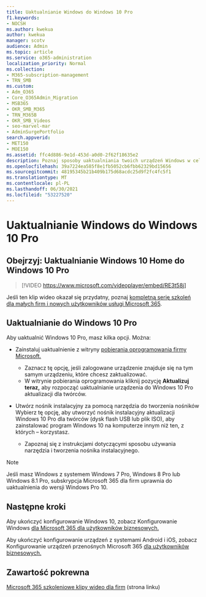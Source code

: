 ```yaml
---
title: Uaktualnianie Windows do Windows 10 Pro
f1.keywords:
- NOCSH
ms.author: kwekua
author: kwekua
manager: scotv
audience: Admin
ms.topic: article
ms.service: o365-administration
localization_priority: Normal
ms.collection:
- M365-subscription-management
- TRN_SMB
ms.custom:
- Adm_O365
- Core_O365Admin_Migration
- MSB365
- OKR_SMB_M365
- TRN_M365B
- OKR_SMB_Videos
- seo-marvel-mar
- AdminSurgePortfolio
search.appverid:
- MET150
- MOE150
ms.assetid: ffc4d886-9e1d-453d-a0d0-2f62f18635e2
description: Poznaj sposoby uaktualniania twoich urządzeń Windows w celu Windows 10 Pro do korzystania z bardziej zaawansowanych funkcji zabezpieczeń i sieci biznesowych.
ms.openlocfilehash: 39a7224ea585f8e1fb5052cb6fbb62329bd15656
ms.sourcegitcommit: 48195345b21b409b175d68acdc25d9f2fc4fc5f1
ms.translationtype: MT
ms.contentlocale: pl-PL
ms.lasthandoff: 06/30/2021
ms.locfileid: "53227520"
---
```

# <a name="upgrade-windows-devices-to-windows-10-pro"></a>Uaktualnianie Windows do Windows 10 Pro

## <a name="watch-upgrade-windows-10-home-to-windows-10-pro"></a>Obejrzyj: Uaktualnianie Windows 10 Home do Windows 10 Pro

> [!VIDEO https://www.microsoft.com/videoplayer/embed/RE3t58j]

Jeśli ten klip wideo okazał się przydatny, poznaj [kompletną serię szkoleń dla małych firm i nowych użytkowników usługi Microsoft 365](../business-video/index.yml).

## <a name="upgrade-to-windows-10-pro"></a>Uaktualnianie do Windows 10 Pro

Aby uaktualnić Windows 10 Pro, masz kilka opcji. Można:

- Zainstaluj uaktualnienie z witryny [pobierania oprogramowania firmy Microsoft.](https://go.microsoft.com/fwlink/?LinkID=836951)
  - Zaznacz tę opcję, jeśli zalogowane urządzenie znajduje się na tym samym urządzeniu, które chcesz zaktualizować.
  - W witrynie pobierania oprogramowania kliknij pozycję **Aktualizuj teraz,** aby rozpocząć uaktualnianie urządzenia do Windows 10 Pro aktualizacji dla twórców.

- Utwórz nośnik instalacyjny [](https://go.microsoft.com/fwlink/?LinkID=836960) za pomocą narzędzia do tworzenia nośników Wybierz tę opcję, aby utworzyć nośnik instalacyjny aktualizacji Windows 10 Pro dla twórców (dysk flash USB lub plik ISO), aby zainstalować program Windows 10 na komputerze innym niż ten, z których &ndash; korzystasz.
  - Zapoznaj się z instrukcjami dotyczącymi sposobu używania narzędzia i tworzenia nośnika instalacyjnego.

> [!NOTE]
> Jeśli masz Windows z systemem Windows 7 Pro, Windows 8 Pro lub Windows 8.1 Pro, subskrypcja Microsoft 365 dla firm uprawnia do uaktualnienia do wersji Windows Pro 10.

## <a name="next-steps"></a>Następne kroki

Aby ukończyć konfigurowanie Windows 10, zobacz Konfigurowanie Windows [dla Microsoft 365 dla użytkowników biznesowych.](set-up-windows-devices.md)

Aby ukończyć konfigurowanie urządzeń z systemami Android i iOS, zobacz Konfigurowanie urządzeń przenośnych Microsoft 365 [dla użytkowników biznesowych.](set-up-mobile-devices.md)

## <a name="related-content"></a>Zawartość pokrewna

[Microsoft 365 szkoleniowe klipy wideo dla firm](../business-video/index.yml) (strona linku)
